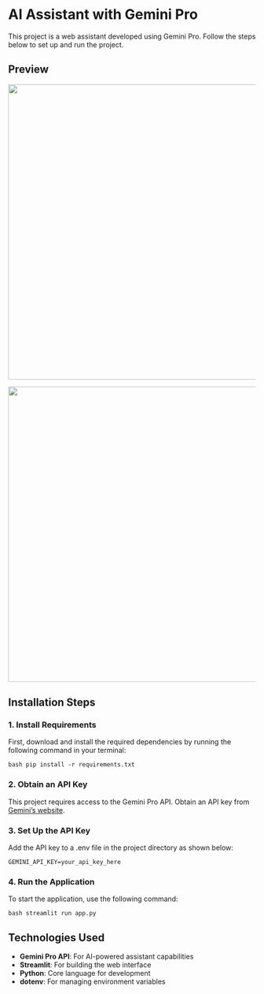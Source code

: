 # AI Assistant with Gemini Pro 

This project is a web assistant developed using Gemini Pro. Follow the steps below to set up and run the project.


## Preview

<p align="center">
  <img src="https://github.com/user-attachments/assets/beae2b8f-658f-4cc0-868c-50644a6f3fb2" width="600"/>
</p>

<p align="center">
  <img src="https://github.com/user-attachments/assets/26496ba6-2c16-473f-bbfb-87ae5ad6b550" width="600"/>
</p>




## Installation Steps

### 1. Install Requirements
First, download and install the required dependencies by running the following command in your terminal:

```bash pip install -r requirements.txt ```

### 2. Obtain an API Key
This project requires access to the Gemini Pro API. Obtain an API key from [Gemini’s website](https://ai.google.dev/).

### 3. Set Up the API Key
Add the API key to a .env file in the project directory as shown below:

``` GEMINI_API_KEY=your_api_key_here ```

### 4. Run the Application
To start the application, use the following command:

```bash streamlit run app.py ```

## Technologies Used
- **Gemini Pro API**: For AI-powered assistant capabilities
- **Streamlit**: For building the web interface
- **Python**: Core language for development
- **dotenv**: For managing environment variables
